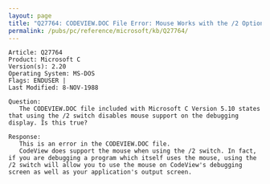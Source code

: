 ```yaml
---
layout: page
title: "Q27764: CODEVIEW.DOC File Error: Mouse Works with the /2 Option"
permalink: /pubs/pc/reference/microsoft/kb/Q27764/
---
```


	Article: Q27764
	Product: Microsoft C
	Version(s): 2.20
	Operating System: MS-DOS
	Flags: ENDUSER |
	Last Modified: 8-NOV-1988
	
	Question:
	   The CODEVIEW.DOC file included with Microsoft C Version 5.10 states
	that using the /2 switch disables mouse support on the debugging
	display. Is this true?
	
	Response:
	   This is an error in the CODEVIEW.DOC file.
	   CodeView does support the mouse when using the /2 switch. In fact,
	if you are debugging a program which itself uses the mouse, using the
	/2 switch will allow you to use the mouse on CodeView's debugging
	screen as well as your application's output screen.
